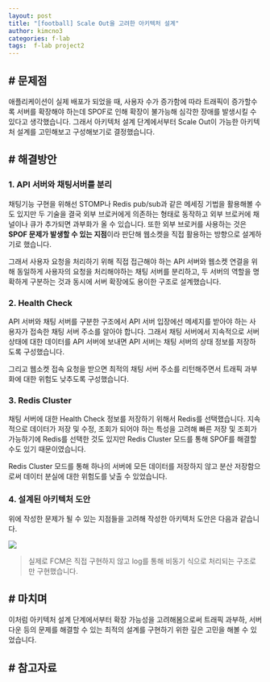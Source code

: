 ```yaml
---
layout: post
title: "[football] Scale Out을 고려한 아키텍처 설계"
author: kimcno3
categories: f-lab
tags:  f-lab project2
---
```


## # 문제점
애플리케이션이 실제 배포가 되었을 때, 사용자 수가 증가함에 따라 트래픽이 증가할수록 서버를 확장해야 하는데 SPOF로 인해 확장이 불가능해 심각한 장애를 발생시킬 수 있다고 생각했습니다. 그래서 아키텍처 설계 단계에서부터 Scale Out이 가능한 아키텍처 설계를 고민해보고 구성해보기로 결정했습니다. 

## # 해결방안
### 1. API 서버와 채팅서버를 분리
채팅기능 구현을 위해선 STOMP나 Redis pub/sub과 같은 메세징 기법을 활용해볼 수도 있지만 두 기술을 결국 외부 브로커에게 의존하는 형태로 동작하고 외부 브로커에 채널이나 큐가 추가되면 과부화가 올 수 있습니다. 또한 외부 브로커를 사용하는 것은 **SPOF 문제가 발생할 수 있는 지점**이라 판단해 웹소켓을 직접 활용하는 방향으로 설계하기로 했습니다.

그래서 사용자 요청을 처리하기 위해 직접 접근해야 하는 API 서버와 웹소켓 연결을 위해 동일하게 사용자의 요청을 처리해야하는 채팅 서버를 분리하고, 두 서버의 역할을 명확하게 구분하는 것과 동시에 서버 확장에도 용이한 구조로 설계했습니다.

### 2. Health Check
API 서버와 채팅 서버를 구분한 구조에서 API 서버 입장에선 메세지를 받아야 하는 사용자가 접속한 채팅 서버 주소를 알아야 합니다. 그래서 채팅 서버에서 지속적으로 서버 상태에 대한 데이터를 API 서버에 보내면 API 서버는 채팅 서버의 상태 정보를 저장하도록 구성했습니다.

그리고 웹소켓 접속 요청을 받으면 최적의 채팅 서버 주소를 리턴해주면서 트래픽 과부화에 대한 위험도 낮추도록 구성했습니다.

### 3. Redis Cluster
채팅 서버에 대한 Health Check 정보를 저장하기 위해서 Redis를 선택했습니다. 지속적으로 데이터가 저장 및 수정, 조회가 되어야 하는 특성을 고려해 빠른 저장 및 조회가 가능하기에 Redis를 선택한 것도 있지만 Redis Cluster 모드를 통해 SPOF를 해결할 수도 있기 때문이였습니다.

Redis Cluster 모드를 통해 하나의 서버에 모든 데이터를 저장하지 않고 분산 저장함으로써 데이터 분실에 대한 위험도를 낮출 수 있었습니다.

### 4. 설계된 아키텍처 도안
위에 작성한 문제가 될 수 있는 지점들을 고려해 작성한 아키텍처 도안은 다음과 같습니다.

![](https://www.notion.so/image/https%3A%2F%2Fs3-us-west-2.amazonaws.com%2Fsecure.notion-static.com%2Fc85a877e-0c52-46c1-8f05-2db2a4db3104%2Farchitecture.drawio.png?table=block&id=dad3c153-f821-402a-a19c-ded9cec0e9a3&spaceId=74818e1f-1cd4-4adc-ae94-8afb88b31553&width=2000&userId=2f0da12b-1a66-4b50-bcbe-b24c58210e93&cache=v2)

> 실제로 FCM은 직접 구현하지 않고 log를 통해 비동기 식으로 처리되는 구조로만 구현했습니다.

## # 마치며
이처럼 아키텍처 설계 단계에서부터 확장 가능성을 고려해봄으로써 트래픽 과부하, 서버 다운 등의 문제를 해결할 수 있는 최적의 설계를 구현하기 위한 깊은 고민을 해볼 수 있었습니다.

## # 참고자료
